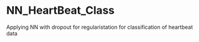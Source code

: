 # NN_HeartBeat_Class
Applying NN with dropout for regularistation for classification of heartbeat data
